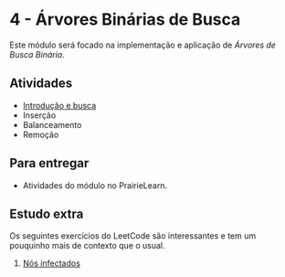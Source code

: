 # 4 - Árvores Binárias de Busca

Este módulo será focado na implementação e aplicação de *Árvores de Busca Binária*. 
## Atividades

- [Introdução e busca](intro/index.md)
- Inserção 
- Balanceamento
- Remoção

## Para entregar

- Atividades do módulo no PrairieLearn.

## Estudo extra

Os seguintes exercícios do LeetCode são interessantes e tem um pouquinho mais de contexto que o usual.

1. [Nós infectados](https://leetcode.com/problems/amount-of-time-for-binary-tree-to-be-infected/)
